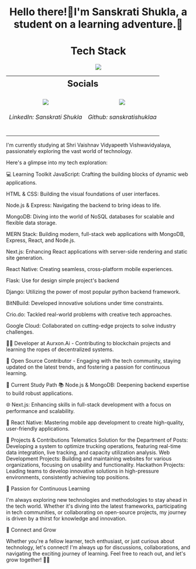 <h1 align="center">Hello there!👋I'm Sanskrati Shukla, a student on a learning adventure.🚀</h1>

<!-- Skills Section -->
<h1 align="center" style="font-weight: bold;">Tech Stack</h1>
<p align="center">
  <a href="https://skillicons.dev">
    <img src="https://skillicons.dev/icons?i=c,cpp,html,css,java,git,python,javascript,docker,figma,react,flask,aws,django,mysql" />
  </a>
</p>

<!-- Socials Section -->
<table align="center">
  <tr>
    <th colspan="2" align="center" style="font-size: 24px; font-weight: bold;">Socials</th>
  </tr>
  <tr>
    <!-- LinkedIn -->
    <td align="center" valign="top">
      <br>
        <a href="https://www.linkedin.com/in/sanskrati-shukla-307293324?utm_source=share&utm_campaign=share_via&utm_content=profile&utm_medium=android_app">
          <img src="https://skillicons.dev/icons?i=linkedin" />
        </a>
      <h6>LinkedIn: Sanskrati Shukla</h6>
    </td>
    <!-- GitHub -->
    <td align="center" valign="top">
      <br>
        <a href="https://github.com/sanskratishuklaa">
          <img src="https://skillicons.dev/icons?i=github" />
        </a>
      <h6>Github: sanskratishuklaa</h6>
    </td>
  </tr>
</table>


<p <h5 align="Paragraph">
I'm currently studying at Shri Vaishnav Vidyapeeth Vishwavidyalaya, passionately exploring the vast world of technology.</p>
  
 Here's a glimpse into my tech exploration:
  
 💻 Learning Toolkit 
JavaScript: Crafting the building blocks of dynamic web applications.

HTML & CSS: Building the visual foundations of user interfaces.

Node.js & Express: Navigating the backend to bring ideas to life.

MongoDB: Diving into the world of NoSQL databases for scalable and flexible data storage.

MERN Stack: Building modern, full-stack web applications with MongoDB, Express, React, and Node.js.

Next.js: Enhancing React applications with server-side rendering and static site generation.

React Native: Creating seamless, cross-platform mobile experiences.

Flask: Use for design simple project's backend

Django: Utilizing the power of most popular python backend framework.</p>


<p 🏆 Achievements </p>
BitNBuild: Developed innovative solutions under time constraints.

Crio.do: Tackled real-world problems with creative tech approaches.

Google Cloud: Collaborated on cutting-edge projects to solve industry challenges.


<p 🚀 Experience & Involvements>
👨‍💻 Developer at Aurxon.Ai - Contributing to blockchain projects and learning the ropes of decentralized systems.

🤖 Open Source Contributor - Engaging with the tech community, staying updated on the latest trends, and fostering a passion for continuous learning.</p>


🚀 Current Study Path
📚 Node.js & MongoDB: Deepening backend expertise to build robust applications.

🌐 Next.js: Enhancing skills in full-stack development with a focus on performance and scalability.

📱 React Native: Mastering mobile app development to create high-quality, user-friendly applications.


🌟 Projects & Contributions
Telematics Solution for the Department of Posts: Developing a system to optimize trucking operations, featuring real-time data integration, live tracking, and capacity utilization analysis.
Web Development Projects: Building and maintaining websites for various organizations, focusing on usability and functionality.
Hackathon Projects: Leading teams to develop innovative solutions in high-pressure environments, consistently achieving top positions.


🌱 Passion for Continuous Learning

I'm always exploring new technologies and methodologies to stay ahead in the tech world. Whether it's diving into the latest frameworks, participating in tech communities, or collaborating on open-source projects, my journey is driven by a thirst for knowledge and innovation.

🌱 Connect and Grow

Whether you're a fellow learner, tech enthusiast, or just curious about technology, let's connect! I'm always up for discussions, collaborations, and navigating the exciting journey of learning. Feel free to reach out, and let's grow together! 🌱✨</h5> 
